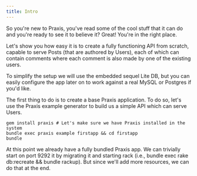 ```yaml
---
title: Intro
---
```

So you're new to Praxis, you've read some of the cool stuff that it can do and
you're ready to see it to believe it? Great! You're in the right place.

Let's show you how easy it is to create a fully functioning API from scratch, capable to serve Posts (that are authored by Users), each of which can contain comments where each comment is also made by one of the existing users.

To simplify the setup we will use the embedded sequel Lite DB, but you can easily configure
the app later on to work against a real MySQL or Postgres if you'd like.

The first thing to do is to create a base Praxis application. To do so, let's use the Praxis
example generator to build us a simple API which can serve Users.

```shell
gem install praxis # Let's make sure we have Praxis installed in the system
bundle exec praxis example firstapp && cd firstapp
bundle
```

At this point we already have a fully bundled Praxis app. We can trivially start on port 9292 it by migrating it and starting rack (i.e., bundle exec rake db:recreate && bundle rackup). But since we'll add more resources, we can do that at the end.

